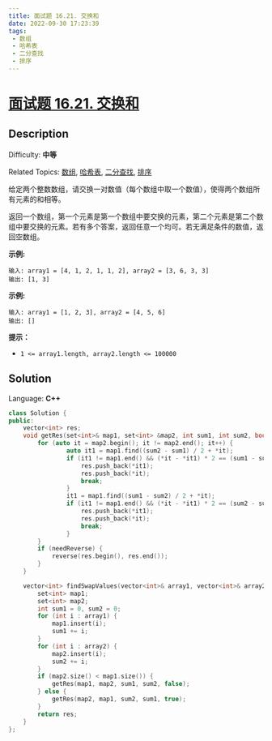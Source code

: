 ```yaml
---
title: 面试题 16.21. 交换和
date: 2022-09-30 17:23:39
tags:
 - 数组
 - 哈希表
 - 二分查找
 - 排序
---
```


# [面试题 16.21\. 交换和](https://leetcode.cn/problems/sum-swap-lcci/)

## Description

Difficulty: **中等**  

Related Topics: [数组](https://leetcode.cn/tag/array/), [哈希表](https://leetcode.cn/tag/hash-table/), [二分查找](https://leetcode.cn/tag/binary-search/), [排序](https://leetcode.cn/tag/sorting/)


给定两个整数数组，请交换一对数值（每个数组中取一个数值），使得两个数组所有元素的和相等。

返回一个数组，第一个元素是第一个数组中要交换的元素，第二个元素是第二个数组中要交换的元素。若有多个答案，返回任意一个均可。若无满足条件的数值，返回空数组。

**示例:**

```
输入: array1 = [4, 1, 2, 1, 1, 2], array2 = [3, 6, 3, 3]
输出: [1, 3]
```

**示例:**

```
输入: array1 = [1, 2, 3], array2 = [4, 5, 6]
输出: []
```

**提示：**

*   `1 <= array1.length, array2.length <= 100000`


## Solution

Language: **C++**

```c++
class Solution {
public:
    vector<int> res;
    void getRes(set<int>& map1, set<int> &map2, int sum1, int sum2, bool needReverse) {
        for (auto it = map2.begin(); it != map2.end(); it++) {
                auto it1 = map1.find((sum2 - sum1) / 2 + *it);
                if (it1 != map1.end() && (*it - *it1) * 2 == (sum1 - sum2)) {
                    res.push_back(*it1); 
                    res.push_back(*it);
                    break;
                }
                it1 = map1.find((sum1 - sum2) / 2 + *it);
                if (it1 != map1.end() && (*it - *it1) * 2 == (sum2 - sum1)) {
                    res.push_back(*it1); 
                    res.push_back(*it);
                    break;
                }
        }
        if (needReverse) {
            reverse(res.begin(), res.end());
        }
    }

    vector<int> findSwapValues(vector<int>& array1, vector<int>& array2) {
        set<int> map1;
        set<int> map2;
        int sum1 = 0, sum2 = 0;
        for (int i : array1) {
            map1.insert(i);
            sum1 += i;
        }
        for (int i : array2) {
            map2.insert(i);
            sum2 += i;
        }
        if (map2.size() < map1.size()) {
            getRes(map1, map2, sum1, sum2, false);
        } else {
            getRes(map2, map1, sum2, sum1, true);
        }
        return res;
    }
};
```